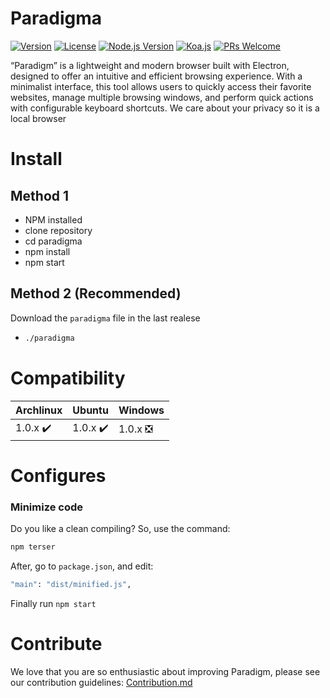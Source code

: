# Paradigma

[![Version](https://img.shields.io/badge/version-1.1.0-blue.svg)](https://github.com/santiadjmc/unknown/releases)
[![License](https://img.shields.io/badge/license-APACHE-green.svg)](LICENSE)
[![Node.js Version](https://img.shields.io/badge/node-%3E%3D16.0.0-brightgreen.svg)](https://nodejs.org/)
[![Koa.js](https://img.shields.io/badge/koa.js-%5E2.16.0-red.svg)](https://expressjs.com/)
[![PRs Welcome](https://img.shields.io/badge/PRs-welcome-blue.svg)](CONTRIBUTING.md)

“Paradigm” is a lightweight and modern browser built with Electron, designed to offer an intuitive and efficient browsing experience. With a minimalist interface, this tool allows users to quickly access their favorite websites, manage multiple browsing windows, and perform quick actions with configurable keyboard shortcuts. We care about your privacy so it is a local browser

# Install
## Method 1
 - NPM installed
 - clone repository
 - cd paradigma
 - npm install
 - npm start

## Method 2 (Recommended)
  Download the ```paradigma``` file in the last realese
  - ```bash
    ./paradigma
    ```

# Compatibility
| Archlinux | Ubuntu | Windows |
|----------|----------|----------|
|  1.0.x ✔️   |  1.0.x ✔️  | 1.0.x ❎   |

# Configures

### Minimize code
  Do you like a clean compiling?
  So, use the command:
  ```bash
  npm terser
  ```
  After, go to ```package.json```, and edit:
  ```bash
  "main": "dist/minified.js",
  ```
  Finally run `npm start`

# Contribute

We love that you are so enthusiastic about improving Paradigm, please see our contribution guidelines:
[Contribution.md](https://github.com/DrxcoDev2/Paradigma/blob/main/docs/CONTRIBUTING.md)



